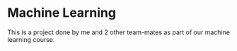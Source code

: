 # Machine Learning
This is a project done by me and 2 other team-mates as part of our machine learning course.
